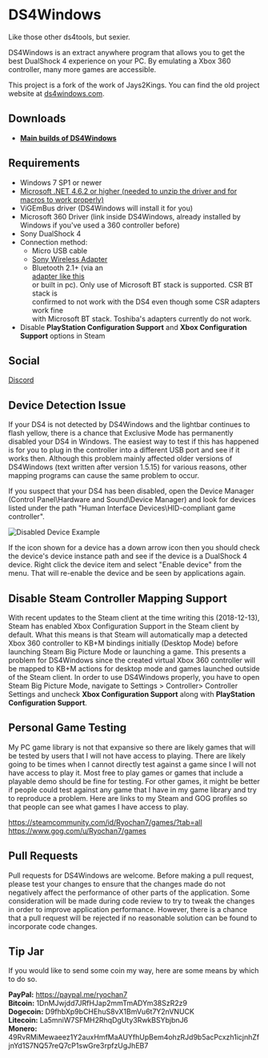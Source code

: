 # DS4Windows

Like those other ds4tools, but sexier.

DS4Windows is an extract anywhere program that allows you to get the best
DualShock 4 experience on your PC. By emulating a Xbox 360 controller, many
more games are accessible.

This project is a fork of the work of Jays2Kings. You can find the old project
website at [ds4windows.com](http://ds4windows.com).

## Downloads

- **[Main builds of DS4Windows](https://github.com/Ryochan7/DS4Windows/releases)**

## Requirements

- Windows 7 SP1 or newer
- [Microsoft .NET 4.6.2 or higher (needed to unzip the driver and for macros to
work properly)](https://www.microsoft.com/en-us/download/details.aspx?id=53344)
- ViGEmBus driver (DS4Windows will install it for you)
- Microsoft 360 Driver (link inside DS4Windows, already installed by Windows if
you've used a 360 controller before)
- Sony DualShock 4
- Connection method:
  - Micro USB cable
  - [Sony Wireless Adapter](https://www.amazon.com/gp/product/B01KYVLKG2)
  - Bluetooth 2.1+ (via an  
  [adapter like this](https://www.newegg.com/Product/Product.aspx?Item=N82E16833166126)  
  or built in pc). Only use of Microsoft BT stack is supported. CSR BT stack is  
  confirmed to not work with the DS4 even though some CSR adapters work fine  
  with Microsoft BT stack. Toshiba's adapters currently do not work.
- Disable **PlayStation Configuration Support** and
**Xbox Configuration Support** options in Steam

## Social

[Discord](https://discord.gg/zrpPgyN)

## Device Detection Issue

If your DS4 is not detected by DS4Windows and the lightbar continues to
flash yellow, there is a chance that Exclusive Mode has permanently
disabled your DS4 in Windows. The easiest way to test if this has happened is
for you to plug in the controller into a different USB port and see if it
works then. Although this problem mainly affected older versions of
DS4Windows (text written after version 1.5.15) for various reasons,
other mapping programs can cause the same problem to occur.

If you suspect that your DS4 has been disabled, open the Device Manager
(Control Panel\Hardware and Sound\Device Manager) and look for devices listed
under the path "Human Interface Devices\HID-compliant game controller".

![Disabled Device Example](https://i.imgur.com/KI3QX2i.png)

If the icon shown for a device has a down arrow icon then you should
check the device's device instance path and see if the device is a
DualShock 4 device. Right click the device item and select "Enable device"
from the menu. That will re-enable the device and be seen by applications
again.

## Disable Steam Controller Mapping Support

With recent updates to the Steam client at the time writing this (2018-12-13),
Steam has enabled Xbox Configuration Support in the Steam client by default.
What this means is that Steam will automatically map a detected Xbox 360
controller to KB+M bindings initially (Desktop Mode) before launching Steam
Big Picture Mode or launching a game. This presents a problem for DS4Windows
since the created virtual Xbox 360 controller will be mapped to KB+M actions
for desktop mode and games launched outside of the Steam client. In order to
use DS4Windows properly, you have to open Steam Big Picture Mode, navigate to
Settings > Controller> Controller Settings and uncheck **Xbox Configuration
Support** along with **PlayStation Configuration Support**.

## Personal Game Testing

My PC game library is not that expansive so there are likely games
that will be tested by users that I will not have access to
playing. There are likely going to be times when I cannot directly test
against a game since I will not have access to play it. Most free to play
games or games that include a playable demo should be fine for testing.
For other games, it might be better if people could test against any game
that I have in my game library and try to reproduce a problem. Here are
links to my Steam and GOG profiles so that people can see what games I have
access to play.

https://steamcommunity.com/id/Ryochan7/games/?tab=all
https://www.gog.com/u/Ryochan7/games

## Pull Requests

Pull requests for DS4Windows are welcome. Before making a pull request, please
test your changes to ensure that the changes made do not negatively affect
the performance of other parts of the application. Some consideration will
be made during code review to try to tweak the changes in order to improve
application performance. However, there is a chance that a pull request will be
rejected if no reasonable solution can be found to incorporate code changes.

## Tip Jar

If you would like to send some coin my way, here are some means by
which to do so.

**PayPal:** https://paypal.me/ryochan7  
**Bitcoin:** 1DnMJwjdd7JRfHJap2mmTmADYm38SzR2z9  
**Dogecoin:** D9fhbXp9bCHEhuS8vX1BmVu6t7Y2nVNUCK  
**Litecoin:** La5mniW7SFMH2RhqDgUty3RwkBSYbjbnJ6  
**Monero:** 49RvRMiMewaeez1Y2auxHmfMaAUYfhUpBem4ohzRJd9b5acPcxzh1icjnhZfjnYd1S7NQ57reQ7cP1swGre3rpfzUgJhEB7

